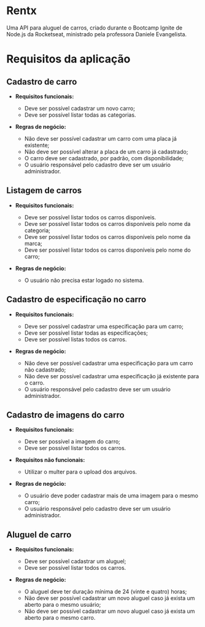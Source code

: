 # Rentx

Uma API para aluguel de carros, criado durante o Bootcamp Ignite de Node.js da Rocketseat, ministrado pela professora Daniele Evangelista.


# Requisitos da aplicação

## Cadastro de carro

- **Requisitos funcionais:**

  - Deve ser possível cadastrar um novo carro;
  - Deve ser possível listar todas as categorias.

- **Regras de negócio:**
  - Não deve ser possível cadastrar um carro com uma placa já existente;
  - Não deve ser possível alterar a placa de um carro já cadastrado;
  - O carro deve ser cadastrado, por padrão, com disponibilidade;
  - O usuário responsável pelo cadastro deve ser um usuário administrador.

## Listagem de carros

- **Requisitos funcionais:**

  - Deve ser possível listar todos os carros disponíveis.
  - Deve ser possível listar todos os carros disponíveis pelo nome da categoria;
  - Deve ser possível listar todos os carros disponíveis pelo nome da marca;
  - Deve ser possível listar todos os carros disponíveis pelo nome do carro;

- **Regras de negócio:**
  - O usuário não precisa estar logado no sistema.

## Cadastro de especificação no carro

- **Requisitos funcionais:**

  - Deve ser possível cadastrar uma especificação para um carro;
  - Deve ser possível listar todas as especificações;
  - Deve ser possível listas todos os carros.

- **Regras de negócio:**
  - Não deve ser possível cadastrar uma especificação para um carro não cadastrado;
  - Não deve ser possível cadastrar uma especificação já existente para o carro.
  - O usuário responsável pelo cadastro deve ser um usuário administrador.

## Cadastro de imagens do carro

- **Requisitos funcionais:**

  - Deve ser possível a imagem do carro;
  - Deve ser possível listar todos os carros.

- **Requisitos não funcionais:**

  - Utilizar o multer para o upload dos arquivos.

- **Regras de negócio:**
  - O usuário deve poder cadastrar mais de uma imagem para o mesmo carro;
  - O usuário responsável pelo cadastro deve ser um usuário administrador.

## Aluguel de carro

- **Requisitos funcionais:**

  - Deve ser possível cadastrar um aluguel;
  - Deve ser possível listar todos os carros.

- **Regras de negócio:**
  - O aluguel deve ter duração mínima de 24 (vinte e quatro) horas;
  - Não deve ser possível cadastrar um novo aluguel caso já exista um aberto para o mesmo usuário;
  - Não deve ser possível cadastrar um novo aluguel caso já exista um aberto para o mesmo carro.
